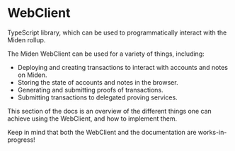 # WebClient

TypeScript library, which can be used to programmatically interact with the Miden rollup.

The Miden WebClient can be used for a variety of things, including:

* Deploying and creating transactions to interact with accounts and notes on Miden.
* Storing the state of accounts and notes in the browser.
* Generating and submitting proofs of transactions.
* Submitting transactions to delegated proving services.

This section of the docs is an overview of the different things one can achieve using the WebClient, and how to implement them. 

Keep in mind that both the WebClient and the documentation are works-in-progress!